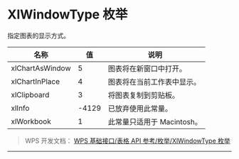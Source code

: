# XlWindowType 枚举

指定图表的显示方式。

| 名称            | 值    | 说明                       |
|-----------------|-------|----------------------------|
| xlChartAsWindow | 5     | 图表将在新窗口中打开。     |
| xlChartInPlace  | 4     | 图表将在当前工作表中显示。 |
| xlClipboard     | 3     | 将图表复制到剪贴板。       |
| xlInfo          | -4129 | 已放弃使用此常量。         |
| xlWorkbook      | 1     | 此常量只适用于 Macintosh。 |

> WPS 开发文档： [WPS 基础接口/表格 API 参考/枚举/XlWindowType 枚举](https://qn.cache.wpscdn.cn/encs/doc/office_v19/topics/WPS%20%E5%9F%BA%E7%A1%80%E6%8E%A5%E5%8F%A3/%E8%A1%A8%E6%A0%BC%20API%20%E5%8F%82%E8%80%83/%E6%9E%9A%E4%B8%BE/XlWindowType%20%E6%9E%9A%E4%B8%BE.html)

------------------------------------------------------------------------

